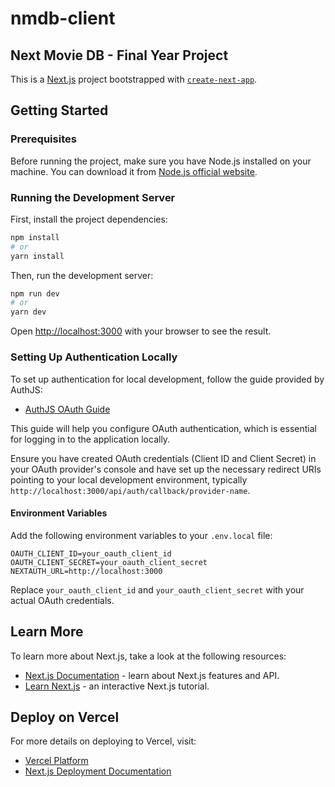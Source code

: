 # nmdb-client

## Next Movie DB - Final Year Project

This is a [Next.js](https://nextjs.org/) project bootstrapped with [`create-next-app`](https://github.com/vercel/next.js/tree/canary/packages/create-next-app).

## Getting Started

### Prerequisites

Before running the project, make sure you have Node.js installed on your machine. You can download it from [Node.js official website](https://nodejs.org/).

### Running the Development Server

First, install the project dependencies:

```bash
npm install
# or
yarn install
```

Then, run the development server:

```bash
npm run dev
# or
yarn dev
```

Open [http://localhost:3000](http://localhost:3000) with your browser to see the result.

### Setting Up Authentication Locally

To set up authentication for local development, follow the guide provided by AuthJS:

- [AuthJS OAuth Guide](https://authjs.dev/getting-started/authentication/oauth)

This guide will help you configure OAuth authentication, which is essential for logging in to the application locally.

Ensure you have created OAuth credentials (Client ID and Client Secret) in your OAuth provider's console and have set up the necessary redirect URIs pointing to your local development environment, typically `http://localhost:3000/api/auth/callback/provider-name`.

#### Environment Variables

Add the following environment variables to your `.env.local` file:

```plaintext
OAUTH_CLIENT_ID=your_oauth_client_id
OAUTH_CLIENT_SECRET=your_oauth_client_secret
NEXTAUTH_URL=http://localhost:3000
```

Replace `your_oauth_client_id` and `your_oauth_client_secret` with your actual OAuth credentials.

## Learn More

To learn more about Next.js, take a look at the following resources:

- [Next.js Documentation](https://nextjs.org/docs) - learn about Next.js features and API.
- [Learn Next.js](https://nextjs.org/learn) - an interactive Next.js tutorial.

## Deploy on Vercel

For more details on deploying to Vercel, visit:

- [Vercel Platform](https://vercel.com/new?utm_medium=default-template&filter=next.js&utm_source=create-next-app&utm_campaign=create-next-app-readme)
- [Next.js Deployment Documentation](https://nextjs.org/docs/deployment)
